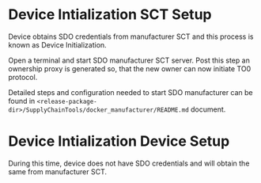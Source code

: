 # Device Intialization SCT Setup
Device obtains SDO credentials from manufacturer SCT and this process is known as Device
Initialization.

Open a terminal and start SDO manufacturer SCT server. Post this step an ownership proxy
is generated so, that the new owner can now initiate TO0 protocol.

Detailed steps and configuration needed to start SDO manufacturer can be found in 
`<release-package-dir>/SupplyChainTools/docker_manufacturer/README.md` document.

# Device Intialization Device Setup

During this time, device does not have SDO credentials and will obtain the same from manufacturer SCT.
